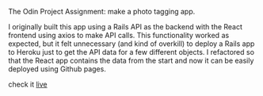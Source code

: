 The Odin Project Assignment: make a photo tagging app.

I originally built this app using a Rails API as the backend with the React frontend using axios to make API calls. This functionality worked as expected, but it felt unnecessary (and kind of overkill) to deploy a Rails app to Heroku just to get the API data for a few different objects. I refactored so that the React app contains the data from the start and now it can be easily deployed using Github pages.

check it [live](https://timothy-taylor.github.io/odin_phototagging_react/)
